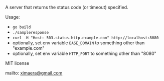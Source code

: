 A server that returns the status code (or timeout) specified.

Usage:
- `go build`
- `./sampleresponse`
- `curl -H "Host: 503.status.http.example.com" http://localhost:8080`
- optionally, set env variable `BASE_DOMAIN` to something other than "example.com"
- optionally, set env variable `HTTP_PORT` to something other than "8080"

MIT license

mailto: ximaera@gmail.com
